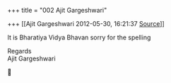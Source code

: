 +++
title = "002 Ajit Gargeshwari"

+++
[[Ajit Gargeshwari	2012-05-30, 16:21:37 [Source](https://groups.google.com/g/samskrita/c/p9yHzjggHX8)]]



It is Bharatiya Vidya Bhavan sorry for the spelling  
  
Regards  
Ajit Gargeshwari  



